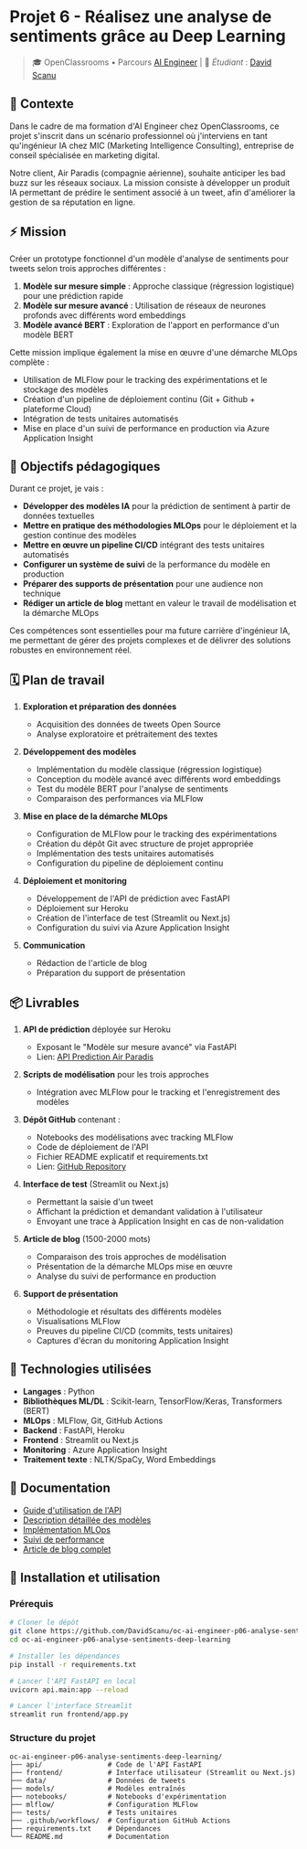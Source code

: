 # Projet 6 - Réalisez une analyse de sentiments grâce au Deep Learning
> 🎓 OpenClassrooms • Parcours [AI Engineer](https://openclassrooms.com/fr/paths/795-ai-engineer) | 👋 *Étudiant* : [David Scanu](https://www.linkedin.com/in/davidscanu14/)

## 📝 Contexte
Dans le cadre de ma formation d'AI Engineer chez OpenClassrooms, ce projet s'inscrit dans un scénario professionnel où j'interviens en tant qu'ingénieur IA chez MIC (Marketing Intelligence Consulting), entreprise de conseil spécialisée en marketing digital.

Notre client, Air Paradis (compagnie aérienne), souhaite anticiper les bad buzz sur les réseaux sociaux. La mission consiste à développer un produit IA permettant de prédire le sentiment associé à un tweet, afin d'améliorer la gestion de sa réputation en ligne.

## ⚡ Mission
Créer un prototype fonctionnel d'un modèle d'analyse de sentiments pour tweets selon trois approches différentes :

1. **Modèle sur mesure simple** : Approche classique (régression logistique) pour une prédiction rapide
2. **Modèle sur mesure avancé** : Utilisation de réseaux de neurones profonds avec différents word embeddings
3. **Modèle avancé BERT** : Exploration de l'apport en performance d'un modèle BERT

Cette mission implique également la mise en œuvre d'une démarche MLOps complète :
- Utilisation de MLFlow pour le tracking des expérimentations et le stockage des modèles
- Création d'un pipeline de déploiement continu (Git + Github + plateforme Cloud)
- Intégration de tests unitaires automatisés
- Mise en place d'un suivi de performance en production via Azure Application Insight

## 🎯 Objectifs pédagogiques
Durant ce projet, je vais :
- **Développer des modèles IA** pour la prédiction de sentiment à partir de données textuelles
- **Mettre en pratique des méthodologies MLOps** pour le déploiement et la gestion continue des modèles
- **Mettre en œuvre un pipeline CI/CD** intégrant des tests unitaires automatisés
- **Configurer un système de suivi** de la performance du modèle en production
- **Préparer des supports de présentation** pour une audience non technique
- **Rédiger un article de blog** mettant en valeur le travail de modélisation et la démarche MLOps

Ces compétences sont essentielles pour ma future carrière d'ingénieur IA, me permettant de gérer des projets complexes et de délivrer des solutions robustes en environnement réel.

## 🗓️ Plan de travail
1. **Exploration et préparation des données**
   - Acquisition des données de tweets Open Source
   - Analyse exploratoire et prétraitement des textes

2. **Développement des modèles**
   - Implémentation du modèle classique (régression logistique)
   - Conception du modèle avancé avec différents word embeddings
   - Test du modèle BERT pour l'analyse de sentiments
   - Comparaison des performances via MLFlow

3. **Mise en place de la démarche MLOps**
   - Configuration de MLFlow pour le tracking des expérimentations
   - Création du dépôt Git avec structure de projet appropriée
   - Implémentation des tests unitaires automatisés
   - Configuration du pipeline de déploiement continu

4. **Déploiement et monitoring**
   - Développement de l'API de prédiction avec FastAPI
   - Déploiement sur Heroku
   - Création de l'interface de test (Streamlit ou Next.js)
   - Configuration du suivi via Azure Application Insight

5. **Communication**
   - Rédaction de l'article de blog
   - Préparation du support de présentation

## 📦 Livrables
1. **API de prédiction** déployée sur Heroku
   - Exposant le "Modèle sur mesure avancé" via FastAPI
   - Lien: [API Prediction Air Paradis](https://lien-vers-api.herokuapp.com)

2. **Scripts de modélisation** pour les trois approches
   - Intégration avec MLFlow pour le tracking et l'enregistrement des modèles

3. **Dépôt GitHub** contenant :
   - Notebooks des modélisations avec tracking MLFlow
   - Code de déploiement de l'API
   - Fichier README explicatif et requirements.txt
   - Lien: [GitHub Repository](https://github.com/DavidScanu/oc-ai-engineer-p06-analyse-sentiments-deep-learning/)

4. **Interface de test** (Streamlit ou Next.js)
   - Permettant la saisie d'un tweet
   - Affichant la prédiction et demandant validation à l'utilisateur
   - Envoyant une trace à Application Insight en cas de non-validation

5. **Article de blog** (1500-2000 mots)
   - Comparaison des trois approches de modélisation
   - Présentation de la démarche MLOps mise en œuvre
   - Analyse du suivi de performance en production

6. **Support de présentation**
   - Méthodologie et résultats des différents modèles
   - Visualisations MLFlow
   - Preuves du pipeline CI/CD (commits, tests unitaires)
   - Captures d'écran du monitoring Application Insight

## 🔧 Technologies utilisées
- **Langages** : Python
- **Bibliothèques ML/DL** : Scikit-learn, TensorFlow/Keras, Transformers (BERT)
- **MLOps** : MLFlow, Git, GitHub Actions
- **Backend** : FastAPI, Heroku
- **Frontend** : Streamlit ou Next.js
- **Monitoring** : Azure Application Insight
- **Traitement texte** : NLTK/SpaCy, Word Embeddings

## 📃 Documentation
- [Guide d'utilisation de l'API](docs/api_guide.md)
- [Description détaillée des modèles](docs/models.md)
- [Implémentation MLOps](docs/mlops.md)
- [Suivi de performance](docs/monitoring.md)
- [Article de blog complet](docs/blog_post.md)

## 🔄 Installation et utilisation

### Prérequis

```bash
# Cloner le dépôt
git clone https://github.com/DavidScanu/oc-ai-engineer-p06-analyse-sentiments-deep-learning.git
cd oc-ai-engineer-p06-analyse-sentiments-deep-learning

# Installer les dépendances
pip install -r requirements.txt

# Lancer l'API FastAPI en local
uvicorn api.main:app --reload

# Lancer l'interface Streamlit
streamlit run frontend/app.py
```

### Structure du projet
```
oc-ai-engineer-p06-analyse-sentiments-deep-learning/
├── api/                # Code de l'API FastAPI
├── frontend/           # Interface utilisateur (Streamlit ou Next.js)
├── data/               # Données de tweets
├── models/             # Modèles entraînés
├── notebooks/          # Notebooks d'expérimentation
├── mlflow/             # Configuration MLFlow
├── tests/              # Tests unitaires
├── .github/workflows/  # Configuration GitHub Actions
├── requirements.txt    # Dépendances
└── README.md           # Documentation
```
